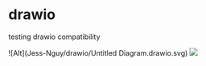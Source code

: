 # drawio
testing drawio compatibility

![Alt](Jess-Nguy/drawio/Untitled Diagram.drawio.svg)
<img src="Jess-Nguy/drawio/Untitled Diagram.drawio.svg"> <?xml version="1.0" encoding="UTF-8"?>